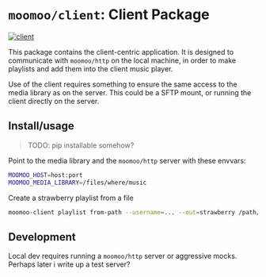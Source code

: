 # `moomoo/client`: Client Package

[![client](https://github.com/nolanbconaway/moomoo/actions/workflows/client.yml/badge.svg)](https://github.com/nolanbconaway/moomoo/actions/workflows/client.yml)

This package contains the client-centric application. It is designed to communicate with `moomoo/http` on the local machine, in order to make playlists and add them into the client music player.

Use of the client requires something to ensure the same access to the media library as on the server. This could be a SFTP mount, or running the client directly on the server.

## Install/usage

> TODO: pip installable somehow?

Point to the media library and the `moomoo/http` server with these envvars:

```sh
MOOMOO_HOST=host:port
MOOMOO_MEDIA_LIBRARY=/files/where/music
```

Create a strawberry playlist from a file

```sh
moomoo-client playlist from-path --username=... --out=strawberry /path/to/file.mp3
```

## Development

Local dev requires running a `moomoo/http` server or aggressive mocks. Perhaps later i write up a test server?
